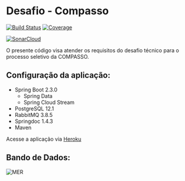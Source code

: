 # Desafio - Compasso 

[![Build Status](https://travis-ci.org/eliasmeyer/compasso-votemanager-api.svg?branch=master)](https://travis-ci.org/eliasmeyer/compasso-votemanager-api)
[![Coverage](https://sonarcloud.io/api/project_badges/measure?project=eliasmeyer_compasso-votemanager-api&metric=coverage)](https://sonarcloud.io/dashboard?id=eliasmeyer_compasso-votemanager-api)

[![SonarCloud](https://sonarcloud.io/images/project_badges/sonarcloud-white.svg)](https://sonarcloud.io/dashboard?id=eliasmeyer_compasso-votemanager-api)

O presente código visa atender os requisitos do desafio técnico para o processo seletivo da COMPASSO.

## Configuração da aplicação:
* Spring Boot 2.3.0
    * Spring Data
    * Spring Cloud Stream
* PostgreSQL 12.1
* RabbitMQ 3.8.5
* Springdoc 1.4.3
* Maven

Acesse a aplicação via [Heroku](http://eliasmeyer-compasso.herokuapp.com/compasso/swagger-ui/index.html?configUrl=/compasso/v3/api-docs/swagger-config)

## Bando de Dados:
![MER](https://drive.google.com/uc?export=view&id=1sIdEUNJqxTtZIiGO0FUAyVnzebhLBWCF)


